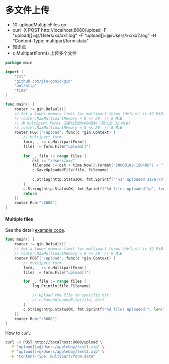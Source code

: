# 多文件上传 
- 10-uploadMultipleFiles.go
- curl -X POST http://localhost:8080/upload -F "upload[]=@/Users/xx/xx1.log" -F "upload[]=@/Users/xx/xx2.log" -H "Content-Type: multipart/form-data"
- 知识点
- c.MultipartForm() 上传多个文件
```go
package main

import (
	"fmt"
	"github.com/gin-gonic/gin"
	"net/http"
	"time"
)

func main() {
	router := gin.Default()
	// Set a lower memory limit for multipart forms (default is 32 MiB)
	// router.MaxMultipartMemory = 8 << 20  // 8 MiB
	// 为 multipart forms 设置较低的内存限制 (默认是 32 MiB)
	// router.MaxMultipartMemory = 8 << 20  // 8 MiB
	router.POST("/upload", func(c *gin.Context) {
		// Multipart form
		form, _ := c.MultipartForm()
		files := form.File["upload[]"]
		
		for _, file := range files {
			dst := "/Users/xx/"
			filename := dst + time.Now().Format("20060102-150405") + "-" + file.Filename
			c.SaveUploadedFile(file, filename)
			
			c.String(http.StatusOK, fmt.Sprintf("'%s' uploaded save!\n", filename))
		}
		c.String(http.StatusOK, fmt.Sprintf("%d files uploaded!\n", len(files)))
		return
	})
	router.Run(":8080")
}
```

#### Multiple files

See the detail [example code](https://github.com/gin-gonic/examples/tree/master/upload-file/multiple).

```go
func main() {
	router := gin.Default()
	// Set a lower memory limit for multipart forms (default is 32 MiB)
	// router.MaxMultipartMemory = 8 << 20  // 8 MiB
	router.POST("/upload", func(c *gin.Context) {
		// Multipart form
		form, _ := c.MultipartForm()
		files := form.File["upload[]"]

		for _, file := range files {
			log.Println(file.Filename)

			// Upload the file to specific dst.
			// c.SaveUploadedFile(file, dst)
		}
		c.String(http.StatusOK, fmt.Sprintf("%d files uploaded!", len(files)))
	})
	router.Run(":8080")
}
```

How to `curl`:

```bash
curl -X POST http://localhost:8080/upload \
  -F "upload[]=@/Users/appleboy/test1.zip" \
  -F "upload[]=@/Users/appleboy/test2.zip" \
  -H "Content-Type: multipart/form-data"
```